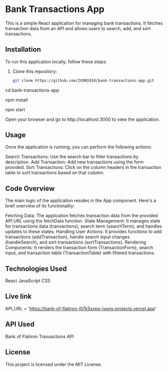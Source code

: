 # Bank Transactions App

This is a simple React application for managing bank transactions. It fetches transaction data from an API and allows users to search, add, and sort transactions.

## Installation

To run this application locally, follow these steps:

1. Clone this repository:

   ```bash
   git clone https://github.com/IVON1010/bank-transactions-app.git

cd bank-transactions-app

npm install

npm start

Open your browser and go to http://localhost:3000 to view the application.

## Usage
Once the application is running, you can perform the following actions:

Search Transactions: Use the search bar to filter transactions by description.
Add Transaction: Add new transactions using the form provided.
Sort Transactions: Click on the column headers in the transaction table to sort transactions based on that column.

## Code Overview
The main logic of the application resides in the App component. Here's a brief overview of its functionality:

Fetching Data: The application fetches transaction data from the provided API URL using the fetchData function.
State Management: It manages state for transactions data (transactions), search term (searchTerm), and handles updates to these states.
Handling User Actions: It provides functions to add transactions (addTransaction), handle search input changes (handleSearch), and sort transactions (sortTransactions).
Rendering Components: It renders the transaction form (TransactionForm), search input, and transaction table (TransactionTable) with filtered transactions.

## Technologies Used
React
JavaScript
CSS

## Live link
API_URL = 'https://bank-of-flatiron-j07k5sxpp-ivons-projects.vercel.app'

## API Used
Bank of Flatiron Transactions API

## License
This project is licensed under the MIT License.

